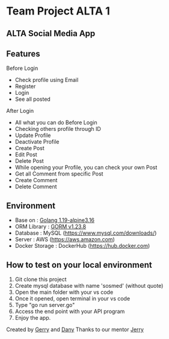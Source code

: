 # Team Project ALTA 1

## ALTA Social Media App

## Features

Before Login

- Check profile using Email
- Register
- Login
- See all posted

After Login

- All what you can do Before Login
- Checking others profile through ID
- Update Profile
- Deactivate Profile
- Create Post
- Edit Post
- Delete Post
- While opening your Profile, you can check your own Post
- Get all Comment from specific Post
- Create Comment
- Delete Comment

## Environment

- Base on : [Golang 1.19-alpine3.16](https://go.dev/)
- ORM Library : [GORM v1.23.8](https://gorm.io/gorm)
- Database : MySQL (https://www.mysql.com/downloads/)
- Server : AWS (https://aws.amazon.com)
- Docker Storage : DockerHub (https://hub.docker.com)

## How to test on your local environment

1.  Git clone this project
2.  Create mysql database with name 'sosmed' (without quote)
3.  Open the main folder with your vs code
4.  Once it opened, open terminal in your vs code
5.  Type "go run server.go"
6.  Access the end point with your API program
7.  Enjoy the app.

Created by [Gerry](https://github.com/9tw) and [Dany](https://github.com/mdanys/)
Thanks to our mentor [Jerry](https://github.com/jackthepanda96)
